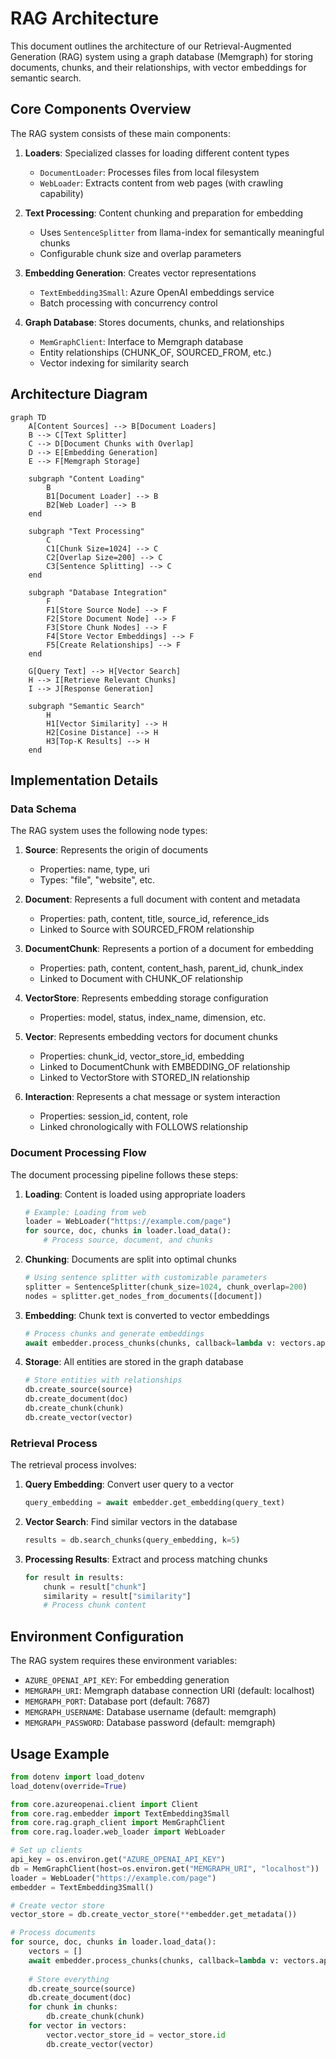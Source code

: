 # RAG Architecture

This document outlines the architecture of our Retrieval-Augmented Generation (RAG) system using a graph database (Memgraph) for storing documents, chunks, and their relationships, with vector embeddings for semantic search.

## Core Components Overview

The RAG system consists of these main components:

1. **Loaders**: Specialized classes for loading different content types
   - `DocumentLoader`: Processes files from local filesystem
   - `WebLoader`: Extracts content from web pages (with crawling capability)

2. **Text Processing**: Content chunking and preparation for embedding
   - Uses `SentenceSplitter` from llama-index for semantically meaningful chunks
   - Configurable chunk size and overlap parameters

3. **Embedding Generation**: Creates vector representations
   - `TextEmbedding3Small`: Azure OpenAI embeddings service
   - Batch processing with concurrency control

4. **Graph Database**: Stores documents, chunks, and relationships
   - `MemGraphClient`: Interface to Memgraph database
   - Entity relationships (CHUNK_OF, SOURCED_FROM, etc.)
   - Vector indexing for similarity search

## Architecture Diagram

```mermaid
graph TD
    A[Content Sources] --> B[Document Loaders]
    B --> C[Text Splitter]
    C --> D[Document Chunks with Overlap]
    D --> E[Embedding Generation]
    E --> F[Memgraph Storage]
    
    subgraph "Content Loading"
        B
        B1[Document Loader] --> B
        B2[Web Loader] --> B
    end
    
    subgraph "Text Processing"
        C
        C1[Chunk Size=1024] --> C
        C2[Overlap Size=200] --> C
        C3[Sentence Splitting] --> C
    end
    
    subgraph "Database Integration"
        F
        F1[Store Source Node] --> F
        F2[Store Document Node] --> F
        F3[Store Chunk Nodes] --> F
        F4[Store Vector Embeddings] --> F
        F5[Create Relationships] --> F
    end
    
    G[Query Text] --> H[Vector Search]
    H --> I[Retrieve Relevant Chunks]
    I --> J[Response Generation]
    
    subgraph "Semantic Search"
        H
        H1[Vector Similarity] --> H
        H2[Cosine Distance] --> H
        H3[Top-K Results] --> H
    end
```

## Implementation Details

### Data Schema

The RAG system uses the following node types:

1. **Source**: Represents the origin of documents
   - Properties: name, type, uri
   - Types: "file", "website", etc.

2. **Document**: Represents a full document with content and metadata
   - Properties: path, content, title, source_id, reference_ids
   - Linked to Source with SOURCED_FROM relationship

3. **DocumentChunk**: Represents a portion of a document for embedding
   - Properties: path, content, content_hash, parent_id, chunk_index
   - Linked to Document with CHUNK_OF relationship

4. **VectorStore**: Represents embedding storage configuration
   - Properties: model, status, index_name, dimension, etc.

5. **Vector**: Represents embedding vectors for document chunks
   - Properties: chunk_id, vector_store_id, embedding
   - Linked to DocumentChunk with EMBEDDING_OF relationship
   - Linked to VectorStore with STORED_IN relationship

6. **Interaction**: Represents a chat message or system interaction
   - Properties: session_id, content, role
   - Linked chronologically with FOLLOWS relationship

### Document Processing Flow

The document processing pipeline follows these steps:

1. **Loading**: Content is loaded using appropriate loaders
   ```python
   # Example: Loading from web
   loader = WebLoader("https://example.com/page")
   for source, doc, chunks in loader.load_data():
       # Process source, document, and chunks
   ```

2. **Chunking**: Documents are split into optimal chunks
   ```python
   # Using sentence splitter with customizable parameters
   splitter = SentenceSplitter(chunk_size=1024, chunk_overlap=200)
   nodes = splitter.get_nodes_from_documents([document])
   ```

3. **Embedding**: Chunk text is converted to vector embeddings
   ```python
   # Process chunks and generate embeddings
   await embedder.process_chunks(chunks, callback=lambda v: vectors.append(v))
   ```

4. **Storage**: All entities are stored in the graph database
   ```python
   # Store entities with relationships
   db.create_source(source)
   db.create_document(doc)
   db.create_chunk(chunk)
   db.create_vector(vector)
   ```

### Retrieval Process

The retrieval process involves:

1. **Query Embedding**: Convert user query to a vector
   ```python
   query_embedding = await embedder.get_embedding(query_text)
   ```

2. **Vector Search**: Find similar vectors in the database
   ```python
   results = db.search_chunks(query_embedding, k=5)
   ```

3. **Processing Results**: Extract and process matching chunks
   ```python
   for result in results:
       chunk = result["chunk"]
       similarity = result["similarity"]
       # Process chunk content
   ```

## Environment Configuration

The RAG system requires these environment variables:

- `AZURE_OPENAI_API_KEY`: For embedding generation
- `MEMGRAPH_URI`: Memgraph database connection URI (default: localhost)
- `MEMGRAPH_PORT`: Database port (default: 7687)
- `MEMGRAPH_USERNAME`: Database username (default: memgraph)
- `MEMGRAPH_PASSWORD`: Database password (default: memgraph)

## Usage Example

```python
from dotenv import load_dotenv
load_dotenv(override=True)

from core.azureopenai.client import Client
from core.rag.embedder import TextEmbedding3Small
from core.rag.graph_client import MemGraphClient
from core.rag.loader.web_loader import WebLoader

# Set up clients
api_key = os.environ.get("AZURE_OPENAI_API_KEY")
db = MemGraphClient(host=os.environ.get("MEMGRAPH_URI", "localhost"))
loader = WebLoader("https://example.com/page")
embedder = TextEmbedding3Small()

# Create vector store
vector_store = db.create_vector_store(**embedder.get_metadata())

# Process documents
for source, doc, chunks in loader.load_data():
    vectors = []
    await embedder.process_chunks(chunks, callback=lambda v: vectors.append(v))
    
    # Store everything
    db.create_source(source)
    db.create_document(doc)
    for chunk in chunks:
        db.create_chunk(chunk)
    for vector in vectors:
        vector.vector_store_id = vector_store.id
        db.create_vector(vector)
```